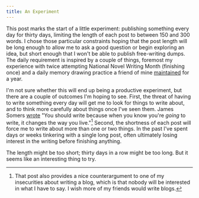 ```yaml
---
title: An Experiment
---
```


This post marks the start of a little experiment: publishing something every day for thirty days, limiting the length of each post to between 150 and 300 words. I chose those particular constraints hoping that the post length will be long enough to allow me to ask a good question or begin exploring an idea, but short enough that I won't be able to publish free-writing dumps. The daily requirement is inspired by a couple of things, foremost my experience with twice attempting National Novel Writing Month (finishing once) and a daily memory drawing practice a friend of mine [maintained][memory] for a year.

I'm not sure whether this will end up being a productive experiment, but there are a couple of outcomes I'm hoping to see. First, the threat of having to write something every day will get me to look for things to write about, and to think more carefully about things once I've seen them. James Somers [wrote][somerswhywrite] "You should write because when you know you're _going_ to write, it changes the way you live."[^insecurity] Second, the shortness of each post will force me to write about more than one or two things. In the past I've spent days or weeks tinkering with a single long post, often ultimately losing interest in the writing before finishing anything.

The length might be too short; thirty days in a row might be too long. But it seems like an interesting thing to try.

[^insecurity]: That post also provides a nice counterargument to one of my insecurities about writing a blog, which is that nobody will be interested in what I have to say. I wish more of my friends would write blogs.

[somerswhywrite]: http://jsomers.net/blog/more-people-should-write
[memory]: http://zerolib.com/daily-composition-lessons-learned.html